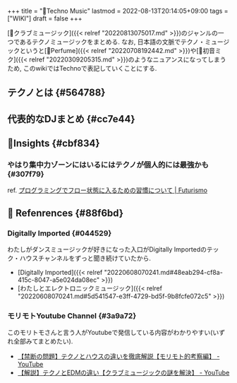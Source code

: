 +++
title = "📝Techno Music"
lastmod = 2022-08-13T20:14:05+09:00
tags = ["WIKI"]
draft = false
+++

[📝クラブミュージック]({{< relref "20220813075017.md" >}})のジャンルの一つであるテクノミュージックをまとめる. なお, 日本語の文脈でテクノ・ミュージックというと[📝Perfume]({{< relref "20220708192442.md" >}})や[📝初音ミク]({{< relref "20220309205315.md" >}})のようなニュアンスになってしまうため, このwikiではTechnoで表記していくことにする.


## テクノとは {#564788}


## 代表的なDJまとめ {#cc7e44}


## 🤔Insights {#cbf834}


### やはり集中力ゾーンにはいるにはテクノが個人的には最強かも {#307f79}

ref. [プログラミングでフロー状態に入るための習慣について | Futurismo](https://futurismo.biz/archives/5665/)


## <span class="org-todo todo _">🔗</span> Refenrences {#88f6bd}


### Digitally Imported {#044529}

わたしがダンスミュージックが好きになった入口がDigitally Importedのテック・ハウスチャンネルをずっと聞き続けていたから.

-   [Digitally Imported]({{< relref "20220608070241.md#48eab294-cf8a-415c-8047-a5e024da08ec" >}})
-   [わたしとエレクトロニックミュージック]({{< relref "20220608070241.md#5d541547-e3ff-4729-bd5f-9b8fcfe072c5" >}})


### モリモトYoutube Channel {#3a9a72}

このモリトモさんと言う人がYoutubeで発信している内容がわかりやすい(いずれ全部みてまとめたい).

-   [【禁断の問題】テクノとハウスの違いを徹底解説【モリモト的考察編】 - YouTube](https://www.youtube.com/watch?v=-JrLn3cA0QE)
-   [【解説】テクノとEDMの違い【クラブミュージックの謎を解決】 - YouTube](https://www.youtube.com/watch?v=xZBOJj_32xE)
